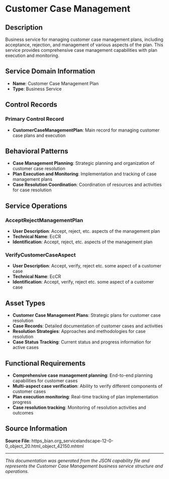 # Customer Case Management

## Description

Business service for managing customer case management plans, including acceptance, rejection, and management of various aspects of the plan. This service provides comprehensive case management capabilities with plan execution and monitoring.

## Service Domain Information

- **Name**: Customer Case Management Plan
- **Type**: Business Service

## Control Records

### Primary Control Record
- **CustomerCaseManagementPlan**: Main record for managing customer case plans and execution

## Behavioral Patterns

- **Case Management Planning**: Strategic planning and organization of customer case resolution
- **Plan Execution and Monitoring**: Implementation and tracking of case management plans
- **Case Resolution Coordination**: Coordination of resources and activities for case resolution

## Service Operations

### AcceptRejectManagementPlan
- **User Description**: Accept, reject, etc. aspects of the management plan
- **Technical Name**: EcCR
- **Identification**: Accept, reject, etc. aspects of the management plan

### VerifyCustomerCaseAspect
- **User Description**: Accept, verify, reject etc. some aspect of a customer case
- **Technical Name**: EcCR
- **Identification**: Accept, verify, reject etc. some aspect of a customer case

## Asset Types

- **Customer Case Management Plans**: Strategic plans for customer case resolution
- **Case Records**: Detailed documentation of customer cases and activities
- **Resolution Strategies**: Approaches and methodologies for case resolution
- **Case Status Tracking**: Current status and progress information for active cases

## Functional Requirements

- **Comprehensive case management planning**: End-to-end planning capabilities for customer cases
- **Multi-aspect case verification**: Ability to verify different components of customer cases
- **Plan execution monitoring**: Real-time tracking of plan implementation progress
- **Case resolution tracking**: Monitoring of resolution activities and outcomes

## Source Information

**Source File**: https_bian.org_servicelandscape-12-0-0_object_20.html_object_42150.mhtml

---

*This documentation was generated from the JSON capability file and represents the Customer Case Management business service structure and operations.*
